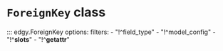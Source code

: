 # **`ForeignKey`** class


::: edgy.ForeignKey
    options:
        filters:
        - "!^field_type"
        - "!^model_config"
        - "!^__slots__"
        - "!^__getattr__"
